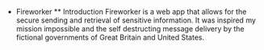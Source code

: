 * Fireworker
** Introduction
Fireworker is a web app that allows for the secure sending and retrieval of sensitive information. It was inspired my mission impossible and the self destructing message delivery by the fictional governments of Great Britain and United States.
